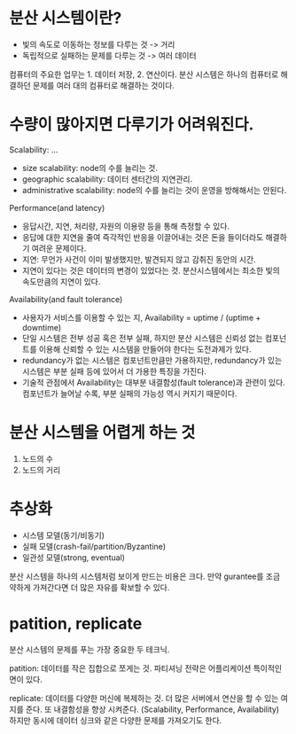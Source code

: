 분산 시스템이란?
=

- 빛의 속도로 이동하는 정보를 다루는 것 -> 거리
- 독립적으로 실패하는 문제를 다루는 것 -> 여러 데이터

컴퓨터의 주요한 업무는 1. 데이터 저장, 2. 연산이다.
분산 시스템은 하나의 컴퓨터로 해결하던 문제를 여러 대의 컴퓨터로 해결하는 것이다.

수량이 많아지면 다루기가 어려워진다.
=
Scalability: ...

  - size scalability: node의 수를 늘리는 것.
  - geographic scalability: 데이터 센터간의 지연관리.
  - administrative scalability: node의 수를 늘리는 것이 운영을 방해해서는 안된다.


Performance(and latency)

  - 응답시간, 지연, 처리량, 자원의 이용량 등을 통해 측정할 수 있다.
  - 응답에 대한 지연을 줄여 즉각적인 반응을 이끌어내는 것은 돈을 들이더라도 해결하기 여려운 문제이다.
  - 지연: 무언가 사건이 이미 발생했지만, 발견되지 않고 감취진 동안의 시간.
  - 지연이 있다는 것은 데이터의 변경이 있었다는 것. 분산시스템에서는 최소한 빛의 속도만큼의 지연이 있다.

Availability(and fault tolerance)

  - 사용자가 서비스를 이용할 수 있는 지, Availability = uptime / (uptime + downtime)
  - 단일 시스템은 전부 성공 혹은 전부 실패, 하지만 분산 시스템은 신뢰성 없는 컴포넌트를 이용해 신뢰할 수 있는 시스템을 만들어야 한다는 도전과제가 있다.
  - redundancy가 없는 시스템은 컴포넌트만큼만 가용하지만, redundancy가 있는 시스템은 부분 실패 등에 있어서 더 가용한 특징을 가진다.
  -  기술적 관점에서 Availability는 대부분 내결함성(fault tolerance)과 관련이 있다. 컴포넌트가 늘어날 수록, 부분 실패의 가능성 역시 커지기 때문이다.

분산 시스템을 어렵게 하는 것
=
1. 노드의 수
2. 노드의 거리

추상화
=
- 시스템 모델(동기/비동기)
- 실패 모델(crash-fail/partition/Byzantine)
- 일관성 모델(strong, eventual)

분산 시스템을 하나의 시스템처럼 보이게 만드는 비용은 크다. 만약 gurantee를 조금 약하게 가져간다면 더 많은 자유를 확보할 수 있다.

patition, replicate
=
분산 시스템의 문제를 푸는 가장 중요한 두 테크닉.

patition: 데이터를 작은 집합으로 쪼게는 것. 파티셔닝 전략은 어플리케이션 특이적인 면이 있다.

replicate: 데이터를 다양한 머신에 복제하는 것. 더 많은 서버에서 연산을 할 수 있는 여지를 준다. 또 내결함성을 향상 시켜준다. (Scalability, Performance, Availability) 하지만 동시에 데이터 싱크와 같은 다양한 문제를 가져오기도 한다.
